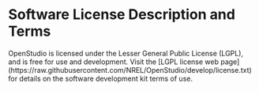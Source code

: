 <h1>Software License Description and Terms</h1>
OpenStudio is licensed under the Lesser General Public License (LGPL), and is free for use and development. Visit the [LGPL license web page](https://raw.githubusercontent.com/NREL/OpenStudio/develop/license.txt) for details on the software development kit terms of use.